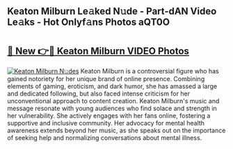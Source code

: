 ## Keaton Milburn Le𝚊ked N𝚞de - Part-dAN Video Le𝚊ks - Hot Onlyf𝚊ns Photos aQT0O

# <h2><a href="http://ac48218.deff.icu/?id=Keaton+Milburn">🔗 New 👉🔴 Keaton Milburn VIDEO Photos</a></h2>

[![Keaton Milburn N𝚞des](https://i.imgur.com/rIISA9y.gif)](http://ac48218.deff.icu/?id=Keaton+Milburn)
Keaton Milburn is a controversial figure who has gained notoriety for her unique brand of online presence. Combining elements of gaming, eroticism, and dark humor, she has amassed a large and dedicated following, but also faced intense criticism for her unconventional approach to content creation. Keaton Milburn's music and message resonate with young audiences who find solace and strength in her vulnerability. She actively engages with her fans online, fostering a supportive and inclusive community. Her advocacy for mental health awareness extends beyond her music, as she speaks out on the importance of seeking help and normalizing conversations about mental illness.
